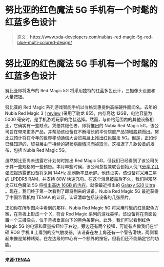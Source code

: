 # 努比亚的红色魔法 5G 手机有一个时髦的红蓝多色设计

> 原文：<https://www.xda-developers.com/nubias-red-magic-5g-red-blue-multi-colored-design/>

# 努比亚的红色魔法 5G 手机有一个时髦的红蓝多色设计

努比亚即将发布的 Red Magic 5G 将采用独特的红蓝多色设计，三摄像头设置和大量按钮。

努比亚的 Red Magic 系列游戏智能手机以价格实惠提供高端硬件而闻名。去年的 Nubia Red Magic 3 ( [review](https://www.xda-developers.com/nubia-red-magic-3-review/) )采用了骁龙 855，内存高达 12GB，电池容量为 5000 毫安时，是手机游戏玩家的绝佳选择。然而，与价格范围内的其他设备相比，它确实有一些缺点。凭借其继任者，即将推出的 Nubia Red Magic 5G，该公司旨在带来更多产品，并帮助该设备在不断增长的平价旗舰产品领域脱颖而出。努比亚预计将在今年的世界移动通信大会贸易展上推出红色魔法 5G。但是，正如你已经知道的，[贸易展由于持续的冠状病毒情况而被取消](https://www.xda-developers.com/mwc-2020-cancelled/)，这推迟了几款设备的发布，包括 Nubia Red Magic 5G。

虽然努比亚尚未透露它计划何时推出 Red Magic 5G，但我们已经看到了该公司关于其一些规格的一些预告。本月早些时候，该公司总裁兼联合创始人倪飞[分享了几张海报](https://www.xda-developers.com/nubia-red-magic-5g-launch-mwc-2020/)透露该设备将采用 144Hz 高刷新率显示屏。他还证实，该设备将采用三星的 LPDDR5 RAM，并支持 80W 快速充电。在这个消息披露后不久，我们得知努比亚红色魔法 5G 将[推出高达 16GB 的内存](https://www.xda-developers.com/nubia-red-magic-5g-16gb-ram/)，就像最近推出的 [Galaxy S20 Ultra](https://www.xda-developers.com/samsung-galaxy-s20-ultra-16gb-ram/) 。现在，我们终于第一次看到了即将到来的设备。Nubia Red Magic 5G 最近获得了中国监管机构 TENAA 的认证，认证清单包括该设备的几张图片。

正如你在所附图片中看到的那样，Nubia Red Magic 5G 将采用时髦的红蓝配色方案，在背板上形成一个 X，符合 Red Magic 系列的游戏美学。该设备将在背面设置一个三摄像头，位于背板垂直向下的黑色条带内。此外，我们可以看到红色 Magic 5G 的电源和音量按钮位于右边，旁边还有两个按钮，可能有点像我们在华硕 ROG 手机 II 上看到的空气触发器。该设备在左上角还有一个警告滑块，两侧看起来像是某种烤架。在左边缘的中心有一个额外的按钮，但我们还不能确定它的功能。

* * *

**来源:[TENAA](http://www.tenaa.com.cn/WSFW/ShowAllPic.aspx?code=UfCGymxWBydiql5SDPKbdGb2tA0elNIS1CSUM70v6vLZZUd7NIwPHDicGkMiIFYU)**